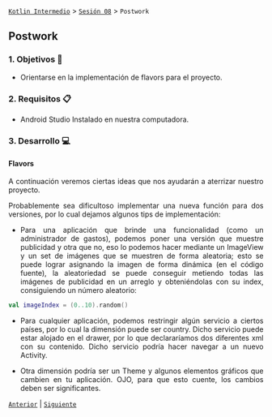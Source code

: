 [`Kotlin Intermedio`](../../Readme.md) > [`Sesión 08`](../Readme.md) > `Postwork`

## Postwork

<div style="text-align: justify;">
  
  
### 1. Objetivos :dart:

- Orientarse en la implementación de flavors para el proyecto.

### 2. Requisitos :clipboard:

- Android Studio Instalado en nuestra computadora.

### 3. Desarrollo :computer:

#### Flavors

A continuación veremos ciertas ideas que nos ayudarán a aterrizar nuestro proyecto.

Probablemente sea dificultoso implementar una nueva función para dos versiones, por lo cual dejamos algunos tips de implementación:

- Para una aplicación que brinde una funcionalidad (como un administrador de gastos), podemos poner una versión que muestre publicidad y otra que no, eso lo podemos hacer mediante un ImageView y un set de imágenes que se muestren de forma aleatoria; esto se puede lograr asignando la imagen de forma dinámica (en el código fuente), la aleatoriedad se puede conseguir metiendo todas las imágenes de publicidad en un arreglo y obteniéndolas con su index, consiguiendo un número aleatorio:

```kotlin
val imageIndex = (0..10).random()
```

- Para cualquier aplicación, podemos restringir algún servicio a ciertos países, por lo cual la dimensión puede ser country. Dicho servicio puede estar alojado en el drawer, por lo que declararíamos dos diferentes xml con su contenido. Dicho servicio podría hacer navegar a un nuevo Activity.

- Otra dimensión podría ser un Theme y algunos elementos gráficos que cambien en tu aplicación. OJO, para que esto cuente, los cambios deben ser significantes.


[`Anterior`](../Proyecto/Readme.md) | [`Siguiente`](../Sesion-08/Readme.md)

</div>
